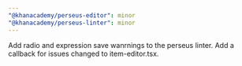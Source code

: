 ```yaml
---
"@khanacademy/perseus-editor": minor
"@khanacademy/perseus-linter": minor
---
```


Add radio and expression save wanrnings to the perseus linter. Add a callback for issues changed to item-editor.tsx.
